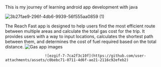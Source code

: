 This is my journey of learning android app development with java

![3b27fae9-296f-4db6-9939-56f555aa0859 (1)](https://github.com/user-attachments/assets/d27979e0-eb38-43f9-b851-dbafd167b202)

The Reach Fast app is designed to help users find the most efficient route between multiple areas and calculate the total gas cost for the trip. It provides users with a way to input locations,
calculates the shortest path between them, and determines the cost of fuel required based on the total distance.
![Gas app images](https://github.com/user-attachments/assets/08a7841f-bc88-472c-878e-1afa92028bc8)

                      ![ezgif-7-7ca2f3c10f](https://github.com/user-attachments/assets/c0bebc71-0711-4d6f-ae21-2116c92efeb2)





